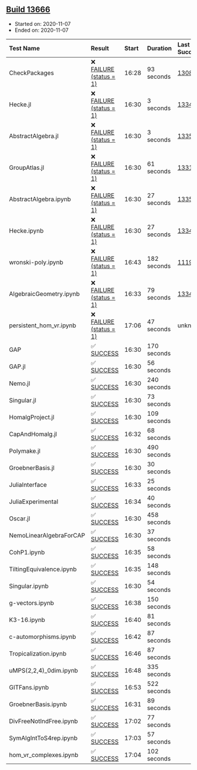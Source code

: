 ## [Build 13666](https://oscarci.mathematik.uni-kl.de/job/oscar/13666/)

* Started on: 2020-11-07
* Ended on: 2020-11-07

| Test Name    | Result | Start | Duration | Last Success | First Failure |
|:-------------|:-------|:------|:---------|:-------------|:--------------|
| CheckPackages | ❌ [FAILURE (status = 1)](https://oscarci.mathematik.uni-kl.de/job/oscar/13666/artifact/logs/build-13666/CheckPackages.log) | 16:28 | 93 seconds | [13085](https://oscarci.mathematik.uni-kl.de/job/oscar/13085/) | [13086](https://oscarci.mathematik.uni-kl.de/job/oscar/13086/) |
| Hecke.jl | ❌ [FAILURE (status = 1)](https://oscarci.mathematik.uni-kl.de/job/oscar/13666/artifact/logs/build-13666/Hecke.jl.log) | 16:30 | 3 seconds | [13341](https://oscarci.mathematik.uni-kl.de/job/oscar/13341/) | [13342](https://oscarci.mathematik.uni-kl.de/job/oscar/13342/) |
| AbstractAlgebra.jl | ❌ [FAILURE (status = 1)](https://oscarci.mathematik.uni-kl.de/job/oscar/13666/artifact/logs/build-13666/AbstractAlgebra.jl.log) | 16:30 | 3 seconds | [13355](https://oscarci.mathematik.uni-kl.de/job/oscar/13355/) | [13356](https://oscarci.mathematik.uni-kl.de/job/oscar/13356/) |
| GroupAtlas.jl | ❌ [FAILURE (status = 1)](https://oscarci.mathematik.uni-kl.de/job/oscar/13666/artifact/logs/build-13666/GroupAtlas.jl.log) | 16:30 | 61 seconds | [13311](https://oscarci.mathematik.uni-kl.de/job/oscar/13311/) | [13312](https://oscarci.mathematik.uni-kl.de/job/oscar/13312/) |
| AbstractAlgebra.ipynb | ❌ [FAILURE (status = 1)](https://oscarci.mathematik.uni-kl.de/job/oscar/13666/artifact/logs/build-13666/AbstractAlgebra.ipynb.log) | 16:30 | 27 seconds | [13355](https://oscarci.mathematik.uni-kl.de/job/oscar/13355/) | [13356](https://oscarci.mathematik.uni-kl.de/job/oscar/13356/) |
| Hecke.ipynb | ❌ [FAILURE (status = 1)](https://oscarci.mathematik.uni-kl.de/job/oscar/13666/artifact/logs/build-13666/Hecke.ipynb.log) | 16:30 | 27 seconds | [13341](https://oscarci.mathematik.uni-kl.de/job/oscar/13341/) | [13342](https://oscarci.mathematik.uni-kl.de/job/oscar/13342/) |
| wronski-poly.ipynb | ❌ [FAILURE (status = 1)](https://oscarci.mathematik.uni-kl.de/job/oscar/13666/artifact/logs/build-13666/wronski-poly.ipynb.log) | 16:43 | 182 seconds | [11192](https://oscarci.mathematik.uni-kl.de/job/oscar/11192/) | [11193](https://oscarci.mathematik.uni-kl.de/job/oscar/11193/) |
| AlgebraicGeometry.ipynb | ❌ [FAILURE (status = 1)](https://oscarci.mathematik.uni-kl.de/job/oscar/13666/artifact/logs/build-13666/AlgebraicGeometry.ipynb.log) | 16:33 | 79 seconds | [13341](https://oscarci.mathematik.uni-kl.de/job/oscar/13341/) | [13342](https://oscarci.mathematik.uni-kl.de/job/oscar/13342/) |
| persistent_hom_vr.ipynb | ❌ [FAILURE (status = 1)](https://oscarci.mathematik.uni-kl.de/job/oscar/13666/artifact/logs/build-13666/persistent_hom_vr.ipynb.log) | 17:06 | 47 seconds | unknown | unknown |
| GAP | ✅ [SUCCESS](https://oscarci.mathematik.uni-kl.de/job/oscar/13666/artifact/logs/build-13666/GAP.log) | 16:30 | 170 seconds |  |  |
| GAP.jl | ✅ [SUCCESS](https://oscarci.mathematik.uni-kl.de/job/oscar/13666/artifact/logs/build-13666/GAP.jl.log) | 16:30 | 56 seconds |  |  |
| Nemo.jl | ✅ [SUCCESS](https://oscarci.mathematik.uni-kl.de/job/oscar/13666/artifact/logs/build-13666/Nemo.jl.log) | 16:30 | 240 seconds |  |  |
| Singular.jl | ✅ [SUCCESS](https://oscarci.mathematik.uni-kl.de/job/oscar/13666/artifact/logs/build-13666/Singular.jl.log) | 16:30 | 73 seconds |  |  |
| HomalgProject.jl | ✅ [SUCCESS](https://oscarci.mathematik.uni-kl.de/job/oscar/13666/artifact/logs/build-13666/HomalgProject.jl.log) | 16:30 | 109 seconds |  |  |
| CapAndHomalg.jl | ✅ [SUCCESS](https://oscarci.mathematik.uni-kl.de/job/oscar/13666/artifact/logs/build-13666/CapAndHomalg.jl.log) | 16:32 | 68 seconds |  |  |
| Polymake.jl | ✅ [SUCCESS](https://oscarci.mathematik.uni-kl.de/job/oscar/13666/artifact/logs/build-13666/Polymake.jl.log) | 16:30 | 490 seconds |  |  |
| GroebnerBasis.jl | ✅ [SUCCESS](https://oscarci.mathematik.uni-kl.de/job/oscar/13666/artifact/logs/build-13666/GroebnerBasis.jl.log) | 16:30 | 30 seconds |  |  |
| JuliaInterface | ✅ [SUCCESS](https://oscarci.mathematik.uni-kl.de/job/oscar/13666/artifact/logs/build-13666/JuliaInterface.log) | 16:33 | 25 seconds |  |  |
| JuliaExperimental | ✅ [SUCCESS](https://oscarci.mathematik.uni-kl.de/job/oscar/13666/artifact/logs/build-13666/JuliaExperimental.log) | 16:34 | 40 seconds |  |  |
| Oscar.jl | ✅ [SUCCESS](https://oscarci.mathematik.uni-kl.de/job/oscar/13666/artifact/logs/build-13666/Oscar.jl.log) | 16:30 | 458 seconds |  |  |
| NemoLinearAlgebraForCAP | ✅ [SUCCESS](https://oscarci.mathematik.uni-kl.de/job/oscar/13666/artifact/logs/build-13666/NemoLinearAlgebraForCAP.log) | 16:30 | 37 seconds |  |  |
| CohP1.ipynb | ✅ [SUCCESS](https://oscarci.mathematik.uni-kl.de/job/oscar/13666/artifact/logs/build-13666/CohP1.ipynb.log) | 16:35 | 58 seconds |  |  |
| TiltingEquivalence.ipynb | ✅ [SUCCESS](https://oscarci.mathematik.uni-kl.de/job/oscar/13666/artifact/logs/build-13666/TiltingEquivalence.ipynb.log) | 16:35 | 148 seconds |  |  |
| Singular.ipynb | ✅ [SUCCESS](https://oscarci.mathematik.uni-kl.de/job/oscar/13666/artifact/logs/build-13666/Singular.ipynb.log) | 16:30 | 54 seconds |  |  |
| g-vectors.ipynb | ✅ [SUCCESS](https://oscarci.mathematik.uni-kl.de/job/oscar/13666/artifact/logs/build-13666/g-vectors.ipynb.log) | 16:38 | 150 seconds |  |  |
| K3-16.ipynb | ✅ [SUCCESS](https://oscarci.mathematik.uni-kl.de/job/oscar/13666/artifact/logs/build-13666/K3-16.ipynb.log) | 16:40 | 81 seconds |  |  |
| c-automorphisms.ipynb | ✅ [SUCCESS](https://oscarci.mathematik.uni-kl.de/job/oscar/13666/artifact/logs/build-13666/c-automorphisms.ipynb.log) | 16:42 | 87 seconds |  |  |
| Tropicalization.ipynb | ✅ [SUCCESS](https://oscarci.mathematik.uni-kl.de/job/oscar/13666/artifact/logs/build-13666/Tropicalization.ipynb.log) | 16:46 | 87 seconds |  |  |
| uMPS(2,2,4)_0dim.ipynb | ✅ [SUCCESS](https://oscarci.mathematik.uni-kl.de/job/oscar/13666/artifact/logs/build-13666/uMPS-2-2-4-_0dim.ipynb.log) | 16:48 | 335 seconds |  |  |
| GITFans.ipynb | ✅ [SUCCESS](https://oscarci.mathematik.uni-kl.de/job/oscar/13666/artifact/logs/build-13666/GITFans.ipynb.log) | 16:53 | 522 seconds |  |  |
| GroebnerBasis.ipynb | ✅ [SUCCESS](https://oscarci.mathematik.uni-kl.de/job/oscar/13666/artifact/logs/build-13666/GroebnerBasis.ipynb.log) | 16:31 | 89 seconds |  |  |
| DivFreeNotIndFree.ipynb | ✅ [SUCCESS](https://oscarci.mathematik.uni-kl.de/job/oscar/13666/artifact/logs/build-13666/DivFreeNotIndFree.ipynb.log) | 17:02 | 77 seconds |  |  |
| SymAlgIntToS4rep.ipynb | ✅ [SUCCESS](https://oscarci.mathematik.uni-kl.de/job/oscar/13666/artifact/logs/build-13666/SymAlgIntToS4rep.ipynb.log) | 17:03 | 57 seconds |  |  |
| hom_vr_complexes.ipynb | ✅ [SUCCESS](https://oscarci.mathematik.uni-kl.de/job/oscar/13666/artifact/logs/build-13666/hom_vr_complexes.ipynb.log) | 17:04 | 102 seconds |  |  |
